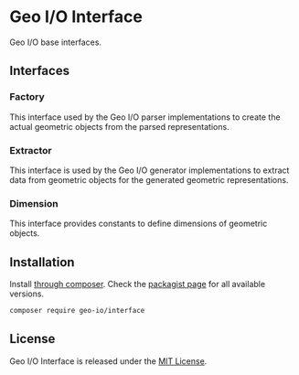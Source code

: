 Geo I/O Interface
=================

Geo I/O base interfaces.

Interfaces
----------

### Factory

This interface used by the Geo I/O parser implementations to create the actual
geometric objects from the parsed representations.

### Extractor

This interface is used by the Geo I/O generator implementations to extract data
from geometric objects for the generated geometric representations.

### Dimension

This interface provides constants to define dimensions of geometric objects.

Installation
------------

Install [through composer](http://getcomposer.org). Check the
[packagist page](https://packagist.org/packages/geo-io/interface) for all
available versions.

```bash
composer require geo-io/interface
```

License
-------

Geo I/O Interface is released under the [MIT License](LICENSE).
